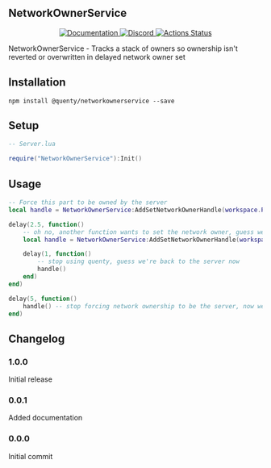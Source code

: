 ## NetworkOwnerService
<div align="center">
  <a href="http://quenty.github.io/api/">
    <img src="https://img.shields.io/badge/docs-website-green.svg" alt="Documentation" />
  </a>
  <a href="https://discord.gg/mhtGUS8">
    <img src="https://img.shields.io/badge/discord-nevermore-blue.svg" alt="Discord" />
  </a>
  <a href="https://github.com/Quenty/NevermoreEngine/actions">
    <img src="https://github.com/Quenty/NevermoreEngine/workflows/luacheck/badge.svg" alt="Actions Status" />
  </a>
</div>

NetworkOwnerService - Tracks a stack of owners so ownership isn't reverted or overwritten in delayed network owner set

## Installation
```
npm install @quenty/networkownerservice --save
```

## Setup

```lua
-- Server.lua

require("NetworkOwnerService"):Init()
```

## Usage
```lua
-- Force this part to be owned by the server
local handle = NetworkOwnerService:AddSetNetworkOwnerHandle(workspace.Part, nil)

delay(2.5, function()
	-- oh no, another function wants to set the network owner, guess we'll be owned by Quenty for a while
	local handle = NetworkOwnerService:AddSetNetworkOwnerHandle(workspace.Part, Players.Quenty)

	delay(1, function()
		-- stop using quenty, guess we're back to the server now
		handle()
	end)
end)

delay(5, function()
	handle() -- stop forcing network ownership to be the server, now we're back to nil
end)
```
## Changelog

### 1.0.0
Initial release

### 0.0.1
Added documentation

### 0.0.0
Initial commit